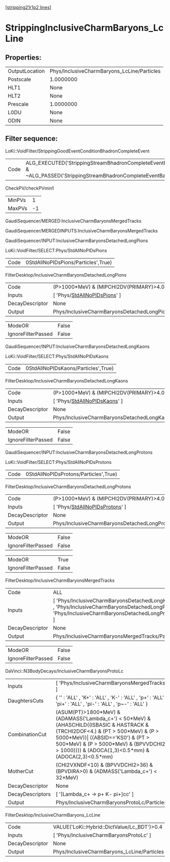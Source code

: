 [[stripping21r1p2 lines]](./stripping21r1p2-index)

# StrippingInclusiveCharmBaryons_LcLine

## Properties:

|                |                                             |
|----------------|---------------------------------------------|
| OutputLocation | Phys/InclusiveCharmBaryons_LcLine/Particles |
| Postscale      | 1.0000000                                   |
| HLT1           | None                                        |
| HLT2           | None                                        |
| Prescale       | 1.0000000                                   |
| L0DU           | None                                        |
| ODIN           | None                                        |

## Filter sequence:

LoKi::VoidFilter/StrippingGoodEventConditionBhadronCompleteEvent

|      |                                                                                                                          |
|------|--------------------------------------------------------------------------------------------------------------------------|
| Code | ALG_EXECUTED('StrippingStreamBhadronCompleteEventBadEvent') & ~ALG_PASSED('StrippingStreamBhadronCompleteEventBadEvent') |

CheckPV/checkPVmin1

|        |     |
|--------|-----|
| MinPVs | 1   |
| MaxPVs | -1  |

GaudiSequencer/MERGED:InclusiveCharmBaryonsMergedTracks

GaudiSequencer/MERGEDINPUTS:InclusiveCharmBaryonsMergedTracks

GaudiSequencer/INPUT:InclusiveCharmBaryonsDetachedLongPions

LoKi::VoidFilter/SELECT:Phys/StdAllNoPIDsPions

|      |                                     |
|------|-------------------------------------|
| Code | 0StdAllNoPIDsPions/Particles',True) |

FilterDesktop/InclusiveCharmBaryonsDetachedLongPions

|                 |                                                                                       |
|-----------------|---------------------------------------------------------------------------------------|
| Code            | (P\>1000\*MeV) & (MIPCHI2DV(PRIMARY)\>4.0)                                            |
| Inputs          | [ 'Phys/[StdAllNoPIDsPions](./stripping21r1p2-commonparticles-stdallnopidspions)' ] |
| DecayDescriptor | None                                                                                  |
| Output          | Phys/InclusiveCharmBaryonsDetachedLongPions/Particles                                 |

|                    |       |
|--------------------|-------|
| ModeOR             | False |
| IgnoreFilterPassed | False |

GaudiSequencer/INPUT:InclusiveCharmBaryonsDetachedLongKaons

LoKi::VoidFilter/SELECT:Phys/StdAllNoPIDsKaons

|      |                                     |
|------|-------------------------------------|
| Code | 0StdAllNoPIDsKaons/Particles',True) |

FilterDesktop/InclusiveCharmBaryonsDetachedLongKaons

|                 |                                                                                       |
|-----------------|---------------------------------------------------------------------------------------|
| Code            | (P\>1000\*MeV) & (MIPCHI2DV(PRIMARY)\>4.0)                                            |
| Inputs          | [ 'Phys/[StdAllNoPIDsKaons](./stripping21r1p2-commonparticles-stdallnopidskaons)' ] |
| DecayDescriptor | None                                                                                  |
| Output          | Phys/InclusiveCharmBaryonsDetachedLongKaons/Particles                                 |

|                    |       |
|--------------------|-------|
| ModeOR             | False |
| IgnoreFilterPassed | False |

GaudiSequencer/INPUT:InclusiveCharmBaryonsDetachedLongProtons

LoKi::VoidFilter/SELECT:Phys/StdAllNoPIDsProtons

|      |                                       |
|------|---------------------------------------|
| Code | 0StdAllNoPIDsProtons/Particles',True) |

FilterDesktop/InclusiveCharmBaryonsDetachedLongProtons

|                 |                                                                                           |
|-----------------|-------------------------------------------------------------------------------------------|
| Code            | (P\>1000\*MeV) & (MIPCHI2DV(PRIMARY)\>4.0)                                                |
| Inputs          | [ 'Phys/[StdAllNoPIDsProtons](./stripping21r1p2-commonparticles-stdallnopidsprotons)' ] |
| DecayDescriptor | None                                                                                      |
| Output          | Phys/InclusiveCharmBaryonsDetachedLongProtons/Particles                                   |

|                    |       |
|--------------------|-------|
| ModeOR             | False |
| IgnoreFilterPassed | False |

|                    |       |
|--------------------|-------|
| ModeOR             | True  |
| IgnoreFilterPassed | False |

FilterDesktop/InclusiveCharmBaryonsMergedTracks

|                 |                                                                                                                                                       |
|-----------------|-------------------------------------------------------------------------------------------------------------------------------------------------------|
| Code            | ALL                                                                                                                                                   |
| Inputs          | [ 'Phys/InclusiveCharmBaryonsDetachedLongKaons' , 'Phys/InclusiveCharmBaryonsDetachedLongPions' , 'Phys/InclusiveCharmBaryonsDetachedLongProtons' ] |
| DecayDescriptor | None                                                                                                                                                  |
| Output          | Phys/InclusiveCharmBaryonsMergedTracks/Particles                                                                                                      |

|                    |       |
|--------------------|-------|
| ModeOR             | False |
| IgnoreFilterPassed | False |

DaVinci::N3BodyDecays/InclusiveCharmBaryonsProtoLc

|                  |                                                                                                                                                                                                                                                                                      |
|------------------|--------------------------------------------------------------------------------------------------------------------------------------------------------------------------------------------------------------------------------------------------------------------------------------|
| Inputs           | [ 'Phys/InclusiveCharmBaryonsMergedTracks' ]                                                                                                                                                                                                                                       |
| DaughtersCuts    | { '' : 'ALL' , 'K+' : 'ALL' , 'K-' : 'ALL' , 'p+' : 'ALL' , 'pi+' : 'ALL' , 'pi-' : 'ALL' , 'p~-' : 'ALL' }                                                                                                                                                                          |
| CombinationCut   | (ASUM(PT)\>1800\*MeV) & (ADAMASS('Lambda_c+') \< 50\*MeV) & (AHASCHILD((ISBASIC & HASTRACK & (TRCHI2DOF\<4.) & (PT \> 500\*MeV) & (P \> 5000\*MeV))\| ((ABSID=='KS0') & (PT \> 500\*MeV) & (P \> 5000\*MeV) & (BPVVDCHI2 \> 1000)))) & (ADOCA(1,3)\<0.5\*mm) & (ADOCA(2,3)\<0.5\*mm) |
| MotherCut        | (CHI2VXNDF\<10) & (BPVVDCHI2\>36) & (BPVDIRA\>0) & (ADMASS('Lambda_c+') \< 32\*MeV)                                                                                                                                                                                                  |
| DecayDescriptor  | None                                                                                                                                                                                                                                                                                 |
| DecayDescriptors | [ '[Lambda_c+ -\> p+ K- pi+]cc' ]                                                                                                                                                                                                                                                |
| Output           | Phys/InclusiveCharmBaryonsProtoLc/Particles                                                                                                                                                                                                                                          |

FilterDesktop/InclusiveCharmBaryons_LcLine

|                 |                                              |
|-----------------|----------------------------------------------|
| Code            | VALUE('LoKi::Hybrid::DictValue/Lc_BDT')\>0.4 |
| Inputs          | [ 'Phys/InclusiveCharmBaryonsProtoLc' ]    |
| DecayDescriptor | None                                         |
| Output          | Phys/InclusiveCharmBaryons_LcLine/Particles  |
